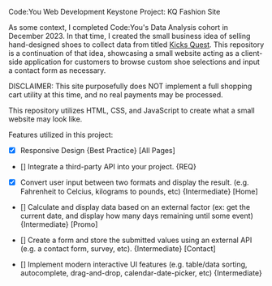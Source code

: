 Code:You Web Development Keystone Project: KQ Fashion Site

As some context, I completed Code:You's Data Analysis cohort in December 2023. In that time, I created the small business idea of selling hand-designed shoes to collect data from titled [Kicks Quest](https://github.com/JodieMullins/KicksQuest). This repository is a continuation of that idea, showcasing a small website acting as a client-side application for customers to browse custom shoe selections and input a contact form as necessary. 

DISCLAIMER: This site purposefully does NOT implement a full shopping cart utility at this time, and no real payments may be processed. 


This repository utilizes HTML, CSS, and JavaScript to create what a small website may look like. 

Features utilized in this project: 

- [x] Responsive Design {Best Practice} [All Pages]

- [] Integrate a third-party API into your project. {REQ}

- [x] Convert user input between two formats and display the result. (e.g. Fahrenheit to Celcius, kilograms to pounds, etc) {Intermediate} [Home]

- [] Calculate and display data based on an external factor (ex: get the current date, and display how many days remaining until some event) {Intermediate} [Promo]

- [] Create a form and store the submitted values using an external API (e.g. a contact form, survey, etc). {Intermediate} [Contact]

- [] Implement modern interactive UI features (e.g. table/data sorting, autocomplete, drag-and-drop, calendar-date-picker, etc) {Intermediate} 